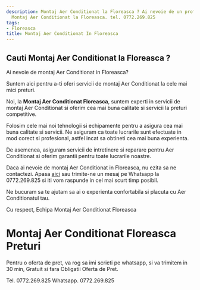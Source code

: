 ```yaml
---
description: Montaj Aer Conditionat la Floreasca ? Ai nevoie de un profesionist in
  Montaj Aer Conditionat la Floreasca. tel. 0772.269.825
tags:
- Floreasca
title: Montaj Aer Conditionat In Floreasca
---
```



## Cauti Montaj Aer Conditionat la Floreasca ?

Ai nevoie de montaj Aer Conditionat in Floreasca? 

Suntem aici pentru a-ti oferi servicii de montaj Aer Conditionat la cele mai mici preturi. 

Noi, la <strong>Montaj Aer Conditionat Floreasca</strong>, suntem experti in servicii de montaj Aer Conditionat si oferim cea mai buna calitate si servicii la preturi competitive. 

Folosim cele mai noi tehnologii si echipamente pentru a asigura cea mai buna calitate si servicii. Ne asiguram ca toate lucrarile sunt efectuate in mod corect si profesional, astfel incat sa obtineti cea mai buna experienta. 

De asemenea, asiguram servicii de intretinere si reparare pentru Aer Conditionat si oferim garantii pentru toate lucrarile noastre. 

Daca ai nevoie de montaj Aer Conditionat in Floreasca, nu ezita sa ne contactezi. Apasa <a href="https://montaj-aer-conditionat-floreasca.ro/">aici</a> sau trimite-ne un mesaj pe Whatsapp la 0772.269.825 si iti vom raspunde in cel mai scurt timp posibil. 

Ne bucuram sa te ajutam sa ai o experienta confortabila si placuta cu Aer Conditionatul tau. 

Cu respect, 
Echipa Montaj Aer Conditionat Floreasca

# Montaj Aer Conditionat Floreasca Preturi
Pentru o oferta de pret, va rog sa imi scrieti pe whatsapp, si va trimitem in 30 min, Gratuit si fara Obligatii Oferta de Pret.

Tel. 0772.269.825
Whatsapp. 0772.269.825